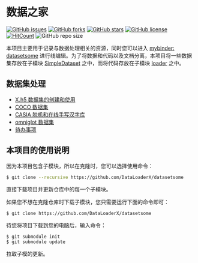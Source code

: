# 数据之家

[![GitHub issues](https://img.shields.io/github/issues/DataLoaderX/datasetsome)](https://github.com/DataLoaderX/datasetsome/issues) [![GitHub forks](https://img.shields.io/github/forks/DataLoaderX/datasetsome)](https://github.com/DataLoaderX/datasetsome/network) [![GitHub stars](https://img.shields.io/github/stars/DataLoaderX/datasetsome)](https://github.com/DataLoaderX/datasetsome/stargazers) [![GitHub license](https://img.shields.io/github/license/DataLoaderX/datasetsome)](https://github.com/DataLoaderX/datasetsome/blob/master/LICENSE) [![HitCount](http://hits.dwyl.io/DataLoaderX/datasetsome.svg)](http://hits.dwyl.io/DataLoaderX/datasetsome) ![GitHub repo size](https://img.shields.io/github/repo-size/DataLoaderX/datasetsome)

本项目主要用于记录与数据处理相关的资源，同时您可以进入 [mybinder: datasetsome](https://mybinder.org/v2/gh/DataLoaderX/datasetsome/master) 进行线编辑。为了将数据和代码以及文档分离，本项目将一些数据集存放在子模块 [SimpleDataset](https://github.com/DatasetLab/SimpleDataset) 之中，而将代码存放在子模块 [loader](https://xinetzone.github.io/loader/) 之中。

## 数据集处理

- [X.h5 数据集的创建和使用](simpledataset/README.md)
- [COCO 数据集](coco/README.md)
- [CASIA 脱机和在线手写汉字库](casia/README.md)
- [omniglot 数据集](omniglot/README.md)
- [待办事项](TODOS/README.md)

## 本项目的使用说明

因为本项目包含子模块，所以在克隆时，您可以选择使用命令：
  
```sh
$ git clone --recursive https://github.com/DataLoaderX/datasetsome
```

直接下载项目并更新仓库中的每一个子模块。

如果您不想在克隆仓库时下载子模块，您只需要运行下面的命令即可：

```
$ git clone https://github.com/DataLoaderX/datasetsome
```

待您将项目下载到您的电脑后，输入命令：

```
$ git submodule init
$ git submodule update
```

拉取子模的更新。
